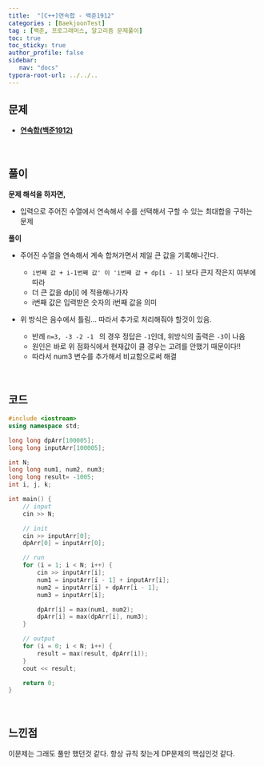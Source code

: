 ```yaml
---
title:  "[C++]연속합 - 백준1912"
categories : [BaekjoonTest]
tag : [백준, 프로그래머스, 알고리즘 문제풀이]
toc: true
toc_sticky: true
author_profile: false
sidebar:
   nav: "docs"
typora-root-url: ../../..
---
```




## 문제

* **[연속합(백준1912)](https://www.acmicpc.net/problem/1912)**

<br>

## 풀이

**문제 해석을 하자면,**

* 입력으로 주어진 수열에서 연속해서 수를 선택해서 구할 수 있는 최대합을 구하는 문제



**풀이**

- 주어진 수열을 연속해서 계속 합쳐가면서 제일 큰 값을 기록해나간다.
  - `i번째 값 + i-1번째 값' 이 'i번째 값 + dp[i - 1]` 보다 큰지 작은지 여부에 따라 
  - 더 큰 값을 dp[i] 에 적용해나가자
  - i번째 값은 입력받은 숫자의 i번째 값을 의미

- 위 방식은 음수에서 틀림... 따라서 추가로 처리해줘야 할것이 있음.
  - 반례 `n=3, -3 -2 -1 ` 의 경우 정답은 `-1`인데, 위방식의 출력은 `-3`이 나옴
  - 원인은 바로 위 점화식에서 현재값이 클 경우는 고려를 안했기 때문이다!!
  - 따라서 num3 변수를 추가해서 비교함으로써 해결





<br>

## 코드

```c++
#include <iostream>
using namespace std;

long long dpArr[100005];
long long inputArr[100005];

int N;
long long num1, num2, num3;
long long result= -1005;
int i, j, k;

int main() {
	// input
	cin >> N;

	// init
	cin >> inputArr[0];
	dpArr[0] = inputArr[0];

	// run
	for (i = 1; i < N; i++) {
		cin >> inputArr[i];
		num1 = inputArr[i - 1] + inputArr[i];
		num2 = inputArr[i] + dpArr[i - 1];
		num3 = inputArr[i];

		dpArr[i] = max(num1, num2);
		dpArr[i] = max(dpArr[i], num3);
	}

	// output
	for (i = 0; i < N; i++) {
		result = max(result, dpArr[i]);
	}
	cout << result;

	return 0;
}
```

<br>

## 느낀점

이문제는 그래도 풀만 했던것 같다. 항상 규칙 찾는게 DP문제의 핵심인것 같다.

